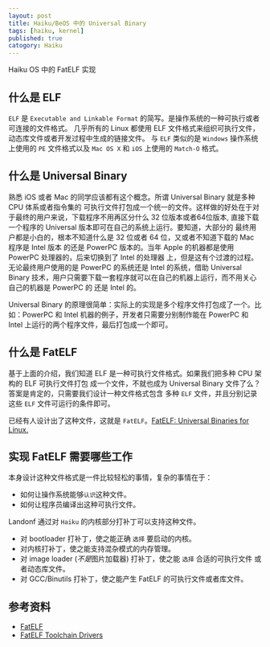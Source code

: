 ```yaml
---
layout: post
title: Haiku/BeOS 中的 Universal Binary
tags: [haiku, kernel]
published: true
catogory: Haiku
---
```


Haiku OS 中的 FatELF 实现

## 什么是 ELF

`ELF` 是 `Executable and Linkable Format` 的简写。是操作系统的一种可执行或者可连接的文件格式。
几乎所有的 Linux 都使用 ELF 文件格式来组织可执行文件，动态库文件或者开发过程中生成的链接文件。
与 `ELF` 类似的是 `Windows` 操作系统上使用的 `PE` 文件格式以及 `Mac OS X` 和 `iOS` 上使用的
`Match-O` 格式。

<!--more-->

## 什么是 Universal Binary

熟悉 iOS 或者 Mac 的同学应该都有这个概念。所谓 Universal Binary 就是多种 CPU 体系或者指令集的
可执行文件打包成一个统一的文件。这样做的好处在于对于最终的用户来说，下载程序不用再区分什么 32
位版本或者64位版本, 直接下载一个程序的 Universal 版本即可在自己的系统上运行。要知道，大部分的
最终用户都是小白的，根本不知道什么是 32 位或者 64 位，又或者不知道下载的 Mac 程序是 Intel 版本
的还是 PowerPC 版本的。当年 Apple 的机器都是使用 PowerPC 处理器的，后来切换到了 Intel 的处理器
上，但是这有个过渡的过程。无论最终用户使用的是 PowerPC 的系统还是 Intel 的系统，借助 Universal
Binary 技术，用户只需要下载一套程序就可以在自己的机器上运行，而不用关心自己的机器是 PowerPC 的
还是 Intel 的。

Universal Binary 的原理很简单：实际上的实现是多个程序文件打包成了一个。比如：PowerPC 和 Intel
机器的例子，开发者只需要分别制作能在 PowerPC 和 Intel 上运行的两个程序文件，最后打包成一个即可。

## 什么是 FatELF

基于上面的介绍，我们知道 ELF 是一种可执行文件格式。如果我们把多种 CPU 架构的 ELF 可执行文件打包
成一个文件，不就也成为 Universal Binary 文件了么？ 答案是肯定的，只需要我们设计一种文件格式包含
多种 `ELF` 文件，并且分别记录这些 `ELF` 文件可运行的条件即可。

已经有人设计出了这种文件，这就是 `FatELF`。[FatELF: Universal Binaries for Linux.](http://icculus.org/fatelf/)

## 实现 FatELF 需要哪些工作

本身设计这种文件格式是一件比较轻松的事情，复杂的事情在于：

- 如何让操作系统能够`认识`这种文件。
- 如何让程序员编译出这种可执行文件。

Landonf 通过对 `Haiku` 的内核部分打补丁可以支持这种文件。

- 对 bootloader 打补丁，使之能正确 `选择` 要启动的内核。
- 对内核打补丁，使之能支持混杂模式的内存管理。
- 对 image loader (*不是*图片加载器) 打补丁，使之能 `选择` 合适的可执行文件 或者动态库文件。
- 对 GCC/Binutils 打补丁，使之能产生 FatELF 的可执行文件或者库文件。

## 参考资料

- [FatELF](http://icculus.org/fatelf)
- [FatELF Toolchain Drivers](http://landonf.bikemonkey.org/2012/12/index.html)

